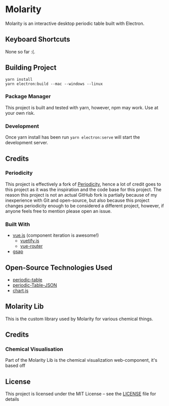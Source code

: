 # Molarity

Molarity is an interactive desktop periodic table built with Electron.

## Keyboard Shortcuts

None so far :(.

## Building Project

```shell
yarn install
yarn electron:build --mac --windows --linux
```

### Package Manager

This project is built and tested with yarn, however, npm may work. Use at your own risk.

### Development

Once yarn install has been run `yarn electron:serve` will start the development server.

## Credits

### Periodicity

This project is effectively a fork of [Periodicity](https://github.com/kadinzhang/Periodicity), hence a lot of credit goes to this project as it was the inspiration and the code base for this project. The reason this project is not an actual GitHub fork is partially because of my inexperience with Git and open-source, but also because this project changes periodicity enough to be considered a different project, however, if anyone feels free to mention please open an issue.

### Built With

- [vue.js](https://github.com/vuejs/vue) (component iteration is awesome!)
  - [vuetify.js](https://github.com/vuetifyjs/vuetify)
  - [vue-router](https://github.com/vuejs/vue-router)
- [gsap](https://github.com/greensock/GreenSock-JS)

## Open-Source Technologies Used

- [periodic-table](https://www.npmjs.com/package/periodic-table)
- [periodic-Table-JSON](https://github.com/Bowserinator/Periodic-Table-JSON)
- [chart.js](https://github.com/chartjs/Chart.js)

## Molarity Lib

This is the custom library used by Molarity for various chemical things.

## Credits

### Chemical Visualisation

Part of the Molarity Lib is the chemical visualization web-component, it's based off [<chemical-element-visualisation>](https://github.com/FlorianFe/chemical-element-visualisation)

## License

This project is licensed under the MIT License – see the [LICENSE](LICENSE) file for details
